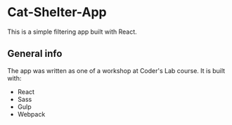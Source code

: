 # Cat-Shelter-App
This is a simple filtering app built with React.

## General info
The app was written as one of a workshop at Coder's Lab course. It is built with:
* React
* Sass
* Gulp
* Webpack
